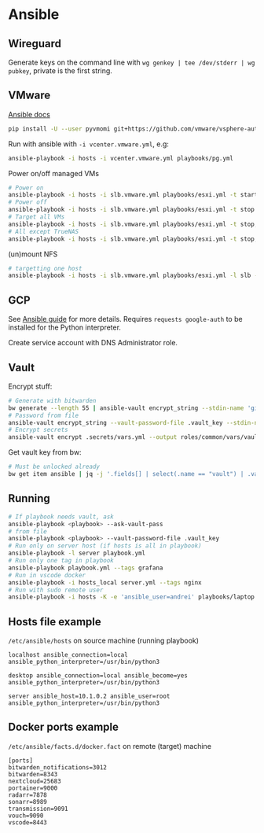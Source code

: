 # Ansible

## Wireguard

Generate keys on the command line with `wg genkey | tee /dev/stderr | wg pubkey`, private is the first string.

## VMware

[Ansible docs](https://docs.ansible.com/ansible/latest/collections/community/vmware/vmware_vm_inventory_inventory.html)

```sh
pip install -U --user pyvmomi git+https://github.com/vmware/vsphere-automation-sdk-python.git
```

Run with ansible with `-i vcenter.vmware.yml`, e.g:

```sh
ansible-playbook -i hosts -i vcenter.vmware.yml playbooks/pg.yml
```

Power on/off managed VMs

```sh
# Power on
ansible-playbook -i hosts -i slb.vmware.yml playbooks/esxi.yml -t start
# Power off
ansible-playbook -i hosts -i slb.vmware.yml playbooks/esxi.yml -t stop
# Target all VMs
ansible-playbook -i hosts -i slb.vmware.yml playbooks/esxi.yml -t stop,all_guests
# All except TrueNAS
ansible-playbook -i hosts -i slb.vmware.yml playbooks/esxi.yml -t stop,all_guests -l '!TrueNAS'
```

(un)mount NFS

```sh
# targetting one host
ansible-playbook -i hosts -i slb.vmware.yml playbooks/esxi.yml -l slb -t mount
```

## GCP

See [Ansible guide](https://docs.ansible.com/ansible/latest/scenario_guides/guide_gce.html) for more details.
Requires `requests google-auth` to be installed for the Python interpreter.

Create service account with DNS Administrator role.

## Vault

Encrypt stuff:

```sh
# Generate with bitwarden
bw generate --length 55 | ansible-vault encrypt_string --stdin-name 'gitea_secret_key'
# Password from file
ansible-vault encrypt_string --vault-password-file .vault_key --stdin-name 'gitea_secret_key'
# Encrypt secrets
ansible-vault encrypt .secrets/vars.yml --output roles/common/vars/vault.yml
```

Get vault key from bw:

```sh
# Must be unlocked already
bw get item ansible | jq -j '.fields[] | select(.name == "vault") | .value' > .vault_key
```

## Running

```sh
# If playbook needs vault, ask
ansible-playbook <playbook> --ask-vault-pass
# from file
ansible-playbook <playbook> --vault-password-file .vault_key
# Run only on server host (if hosts is all in playbook)
ansible-playbook -l server playbook.yml
# Run only one tag in playbook
ansible-playbook playbook.yml --tags grafana
# Run in vscode docker
ansible-playbook -i hosts_local server.yml --tags nginx
# Run with sudo remote user
ansible-playbook -i hosts -K -e 'ansible_user=andrei' playbooks/laptop.yml --diff --check --tags laptop
```

## Hosts file example
`/etc/ansible/hosts` on source machine (running playbook)
```
localhost ansible_connection=local ansible_python_interpreter=/usr/bin/python3

desktop ansible_connection=local ansible_become=yes ansible_python_interpreter=/usr/bin/python3

server ansible_host=10.1.0.2 ansible_user=root ansible_python_interpreter=/usr/bin/python3
```

## Docker ports example
`/etc/ansible/facts.d/docker.fact` on remote (target) machine
```
[ports]
bitwarden_notifications=3012
bitwarden=8343
nextcloud=25683
portainer=9000
radarr=7878
sonarr=8989
transmission=9091
vouch=9090
vscode=8443
```

